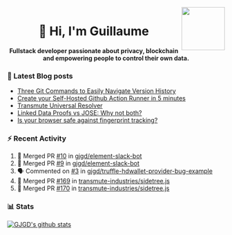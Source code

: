 <img align='right' src='https://user-images.githubusercontent.com/5713670/87202985-820dcb80-c2b6-11ea-9f56-7ec461c497c3.gif' width='100"'>

<h1 align="center">👋 Hi, I'm Guillaume</h1>
<h4 align="center">Fullstack developer passionate about privacy, blockchain and empowering people to control their own data.

### 📝 Latest Blog posts

<!-- BLOG-POST-LIST:START -->
- [Three Git Commands to Easily Navigate Version History](https://gjgd.medium.com/three-git-commands-to-easily-navigate-version-history-95998c391353?source=rss-35e0d58bf235------2)
- [Create your Self-Hosted Github Action Runner in 5 minutes](https://gjgd.medium.com/create-your-self-hosted-github-action-runner-in-5-minutes-a9eff615edc4?source=rss-35e0d58bf235------2)
- [Transmute Universal Resolver](https://medium.com/transmute-techtalk/transmute-universal-resolver-b6c8509858f?source=rss-35e0d58bf235------2)
- [Linked Data Proofs vs JOSE: Why not both?](https://medium.com/transmute-techtalk/linked-data-proofs-vs-jose-why-not-both-1594393418cc?source=rss-35e0d58bf235------2)
- [Is your browser safe against fingerprint tracking?](https://gjgd.medium.com/is-your-browser-safe-against-fingerprint-tracking-6126952b805b?source=rss-35e0d58bf235------2)
<!-- BLOG-POST-LIST:END -->

### :zap: Recent Activity

<!--START_SECTION:activity-->
1. 🎉 Merged PR [#10](https://github.com/gjgd/element-slack-bot/pull/10) in [gjgd/element-slack-bot](https://github.com/gjgd/element-slack-bot)
2. 🎉 Merged PR [#9](https://github.com/gjgd/element-slack-bot/pull/9) in [gjgd/element-slack-bot](https://github.com/gjgd/element-slack-bot)
3. 🗣 Commented on [#3](https://github.com/gjgd/truffle-hdwallet-provider-bug-example/issues/3) in [gjgd/truffle-hdwallet-provider-bug-example](https://github.com/gjgd/truffle-hdwallet-provider-bug-example)
4. 🎉 Merged PR [#169](https://github.com/transmute-industries/sidetree.js/pull/169) in [transmute-industries/sidetree.js](https://github.com/transmute-industries/sidetree.js)
5. 🎉 Merged PR [#170](https://github.com/transmute-industries/sidetree.js/pull/170) in [transmute-industries/sidetree.js](https://github.com/transmute-industries/sidetree.js)
<!--END_SECTION:activity-->

### 📊 Stats

[![GJGD's github stats](https://github-readme-stats.vercel.app/api?username=gjgd&count_private=true&show_icons=true&custom_title=My%20Github%20Stats)](https://github.com/anuraghazra/github-readme-stats)

